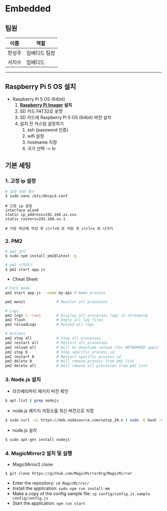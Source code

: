 # Embedded

## 팀원

| 이름 | 역할 |
|-----|-------|
| 한성주 | 임베디드 팀장 |
| 서지수 | 임베디드 |


----

## Raspberry Pi 5 OS 설치
- Raspberry Pi 5 OS (64bit)
    1. **[Raspberry Pi Imager](https://www.raspberrypi.com/software/) 설치**
    2. SD 카드 FAT32로 포맷
    3. SD 카드에 Raspberry Pi 5 OS (64bit) 버전 설치
    4. 설치 전 커스텀 설정하기
        1. ssh (password 인증)
        2. wifi 설정
        3. hostname 지정
        4. 국가 선택 -> kr
   

## 기본 세팅

### 1. 고정 ip 설정 
 
``` bash
# 설정 파일 열기
$ sudo nano /etc/dhcpcd.conf
```


``` shell
# 고정 ip 설정
interface wlan0
static ip_address=192.168.xx.xxx
static routers=192.168.xx.1

# 가장 하단에 작성 후 ctrl+O 로 저장 후 ctrl+x 로 나가기
```

### 2. PM2

``` bash
# pm2 설치
$ sudo npm install pm2@latest -g
```


``` bash
# pm2 시작하기
$ pm2 start app.js
```

- Cheat Sheet
```bash
# Fork mode
pm2 start app.js --name my-api # Name process

pm2 monit              # Monitor all processes

# Logs
pm2 logs [--raw]       # Display all processes logs in streaming
pm2 flush              # Empty all log files
pm2 reloadLogs         # Reload all logs

# Actions
pm2 stop all           # Stop all processes
pm2 restart all        # Restart all processes
pm2 reload all         # Will 0s downtime reload (for NETWORKED apps)
pm2 stop 0             # Stop specific process id
pm2 restart 0          # Restart specific process id
pm2 delete 0           # Will remove process from pm2 list
pm2 delete all         # Will remove all processes from pm2 list

```

### 3. Node.js 설치

- 라즈베리파이 패키지 버전 확인

```bash
$ apt list | grep nodejs
```

- node.js 패키지 저장소를 최신 버전으로 지정

```bash
$ sudo curl -sL https://deb.nodesource.com/setup_20.x | sudo -E bash -$ apt list | grep nodejs
```

- node.js 설치

```bash 
$ sudo apt-get install nodejs
```

### 4. MagicMirror2 설치 및 실행

- MagicMirror2 clone
```bash
$ git clone https://github.com/MagicMirrorOrg/MagicMirror
```

- Enter the repository: `cd MagicMirror/`
- Install the application: `sudo npm run install-mm`
- Make a copy of the config sample file: `cp config/config.js.sample config/config.js`
- Start the application: `npm run start`